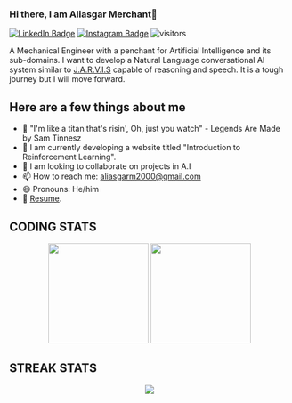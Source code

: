 ### Hi there, I am Aliasgar Merchant👋

[![LinkedIn Badge](https://img.shields.io/badge/LinkedIn-0077B5?style=flat-square&logo=linkedin&logoColor=white)](https://linkedin.com/in/aliasgar-merchant)
[![Instagram Badge](https://img.shields.io/badge/Instagram-E4405F?style=flat-square&logo=instagram&logoColor=white)](https://instagram.com/_aliasgar007_/)
![visitors](https://visitor-badge.glitch.me/badge?page_id=aliasgar-m/aliasgar-m)


A Mechanical Engineer with a penchant for Artificial Intelligence and its sub-domains. I want to develop a Natural Language conversational AI system similar to [J.A.R.V.I.S](https://marvelcinematicuniverse.fandom.com/wiki/J.A.R.V.I.S.) capable of reasoning and speech. It is a tough journey but I will move forward.

## Here are a few things about me
- 🤘 "I'm like a titan that's risin',
Oh, just you watch" - Legends Are Made by Sam Tinnesz
- 🔭 I am currently developing a website titled "Introduction to Reinforcement Learning".
- 👯 I am looking to collaborate on projects in A.I
- 📫 How to reach me: aliasgarm2000@gmail.com
- 😄 Pronouns: He/him
- 📝 [Resume](https://drive.google.com/file/d/1hZFy1O04OKdEhjNJTUGGNEG06TXIw9ZD/view?usp=sharing).

## CODING STATS
<p align = "center">
  <img height="180em" src="https://github-readme-stats.vercel.app/api?username=aliasgar-m&show_icons=true&hide_border=true&&count_private=true&include_all_commits=true&theme=gotham" />
  <img height="180em" src="https://github-readme-stats.vercel.app/api/top-langs/?username=aliasgar-m&exclude_repo=KNN-Image-Classification&show_icons=true&hide_border=true&layout=compact&langs_count=8&theme=gotham"/>
</p>

## STREAK STATS
<p align = "center">
    <img src="https://github-readme-streak-stats.herokuapp.com/?user=aliasgar-m&theme=gotham">
</p>

